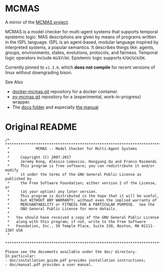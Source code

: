 # MCMAS

A mirror of the [MCMAS project](https://sail.doc.ic.ac.uk/software/mcmas/).

MCMAS is a model checker for multi-agent systems that supports temporal epistemic logic.  MAS descriptions are given by means of programs written in the ISPL language.  ISPL is an agent-based, modular language inspired by interpreted systems, a popular semantics.  It describes things like: agents, groups, environments, states, evolutions, protocols, and fairness.  Temporal logic operators include `AG`/`EF`/`AX`. Epistemic logic supports `K`/`GK`/`GCK`/`DK`.  

Currently pinned to `v1.3.0`, which **does not compile** for recent versions of linux without downgrading bison.  

See Also

* [docker-mcmas.git](https://github.com/mattvonrocketstein/docker-mcmas) repository for a docker container.  
* [py-mcmas.git](https://github.com/mattvonrocketstein/py-mcmas) repository for a (experimental, work-in-progress) wrapper.
* The [docs folder](docs/) and especially [the manual](docs/manual.pdf)

# Original README

```
/* ************************************************************************
 *            MCMAS -- Model Checker for Multi-Agent Systems
 *
 *     Copyright (C) 2007-2017
 *     Jeremy Kong, Alessio Lomuscio, Hongyang Qu and Franco Raimondi
 *     This program is free software; you can redistribute it and/or modify
 *     it under the terms of the GNU General Public License as published by
 *     the Free Software Foundation; either version 2 of the License, or
 *     (at your option) any later version.
 *     This program is distributed in the hope that it will be useful,
 *     but WITHOUT ANY WARRANTY; without even the implied warranty of
 *     MERCHANTABILITY or FITNESS FOR A PARTICULAR PURPOSE.  See the
 *     GNU General Public License for more details.
 * 
 *   You should have received a copy of the GNU General Public License
 *   along with this program; if not, write to the Free Software
 *   Foundation, Inc., 59 Temple Place, Suite 330, Boston, MA 02111-1307 USA
 *
 **************************************************************************/

Please see the documents available under the doc/ directory.
In particular:
- doc/installation_guide.pdf provides installation instructions;
- doc/manual.pdf provides a user manual.
```
